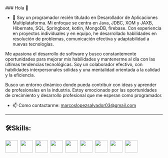 <div>
 ### Hola 👋

  - 🔭 Soy un programador recién titulado en Desarollador de Aplicaciones Multiplataforma. Mi enfoque se centra en Java, JDBC, XOM y  JAXB, Hibernate, SQL, Springboot, kotlin, MongoDB,  firebase. Con experiencia en proyectos individuales y en equipo, he desarrollado habilidades en resolución de problemas, comunicación efectiva y adaptabilidad a nuevas tecnologías.

Me apasiona el desarrollo de software y busco constantemente oportunidades para mejorar mis habilidades y mantenerme al día con las últimas tendencias tecnológicas. Soy un colaborador efectivo, con habilidades interpersonales sólidas y una mentalidad orientada a la calidad y la eficiencia.

Busco un entorno dinámico donde pueda contribuir con ideas y aprender de profesionales en la industria. Estoy emocionado por las oportunidades de crecimiento y desarrollo profesional que me esperan como programador.

  - 📫 Como contactarme: marcoslopezsalvador03@gmail.com

</div>

---
<div>
  <h2>🛠️Skills:</h2>
   <img src="https://user-images.githubusercontent.com/99869440/213526735-677d521d-1403-4c81-add0-93e0d7d3bdc0.png" title="" alt="" whidth="" height="40" />&nbsp;
  <img src="https://user-images.githubusercontent.com/99869440/213527192-eaf36ee9-a1e0-4966-9919-cbc689eca638.png" title="" alt="" whidth="" height="40" />&nbsp;
  <img src="https://user-images.githubusercontent.com/99869440/213527442-61f5deac-a5a9-477e-9e3c-5e46b317e9fe.png" title="" alt="" whidth="" height="40" />&nbsp;
  <img src="https://user-images.githubusercontent.com/99869440/213527669-b5c5dc76-216b-4da5-8ded-3be1421eb056.png" title="" alt="" whidth="" height="40" />&nbsp;
  <img src="https://user-images.githubusercontent.com/99869440/213527937-04932cf4-34fe-41d5-bbde-a12befda9022.png" title="" alt="" whidth="" height="40" />&nbsp;
  <img src="https://user-images.githubusercontent.com/99869440/213528128-ffee009f-177b-4f73-9551-8dca0951cfe0.png" title="" alt="" whidth="" height="40" />&nbsp;
  <img src="https://user-images.githubusercontent.com/99869440/213528226-0b10f4a1-5414-4402-bdea-9318f5d1c7a1.png" title="" alt="" whidth="" height="40" />&nbsp;
    <img src="https://images.ctfassets.net/gt6dp23g0g38/5DqlQtFKecFlkqQ8YGDT2p/aa945b648f44dd872e9a1b89f7d203ef/springboot.png" title="" alt="" whidth="" height="40" />&nbsp;
    <img src="https://upload.wikimedia.org/wikipedia/commons/thumb/b/b2/Bootstrap_logo.svg/1280px-Bootstrap_logo.svg.png" title="" alt="" whidth="" height="40" />&nbsp;
</div>

